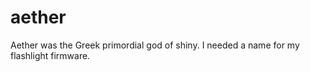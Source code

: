 # aether
Aether was the Greek primordial god of shiny.  I needed a name for my flashlight firmware.
